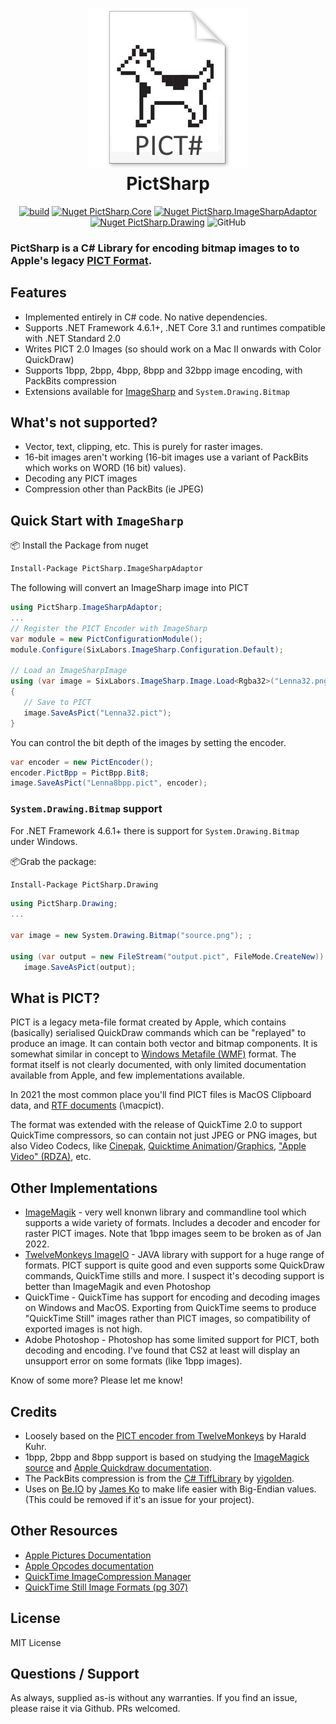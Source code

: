 <h1 align="center">
<img src="https://raw.githubusercontent.com/pgodwin/PictSharp/master/pictsharp.png" alt="PictSharp" width="256"/>
<br/>
PictSharp
</h1>


<div align="center">

[![build](https://github.com/pgodwin/PictSharp/actions/workflows/build.yml/badge.svg)](https://github.com/pgodwin/PictSharp/actions/workflows/build.yml)
[![Nuget PictSharp.Core](https://img.shields.io/nuget/v/PictSharp.Core?label=nuget%20PictSharp.Core)](https://www.nuget.org/packages/PictSharp.Core/)
[![Nuget PictSharp.ImageSharpAdaptor](https://img.shields.io/nuget/v/PictSharp.ImageSharpAdaptor?label=nuget%20PictSharp.ImageSharpAdaptor)](https://www.nuget.org/packages/PictSharp.ImageSharpAdaptor/)
[![Nuget PictSharp.Drawing](https://img.shields.io/nuget/v/PictSharp.Drawing?label=nuget%20PictSharp.Drawing)](https://www.nuget.org/packages/PictSharp.Drawing/)
![GitHub](https://img.shields.io/github/license/pgodwin/PictSharp)
</div>

### **PictSharp** is a C# Library for encoding bitmap images to to Apple's legacy [PICT Format](https://en.wikipedia.org/wiki/PICT). 

## Features

 - Implemented entirely in C# code. No native dependencies.
 - Supports .NET Framework 4.6.1+, .NET Core 3.1 and runtimes compatible with .NET Standard 2.0
 - Writes PICT 2.0 Images (so should work on a Mac II onwards with Color QuickDraw)
 - Supports 1bpp, 2bpp, 4bpp, 8bpp and 32bpp image encoding, with PackBits compression
 - Extensions available for [ImageSharp](https://github.com/SixLabors/ImageSharp) and `System.Drawing.Bitmap`

## What's not supported?
 - Vector, text, clipping, etc. This is purely for raster images.
 - 16-bit images aren't working (16-bit images use a variant of PackBits which works on WORD (16 bit) values).
 - Decoding any PICT images
 - Compression other than PackBits (ie JPEG)


## Quick Start with `ImageSharp`

📦 Install the Package from nuget

```bash
Install-Package PictSharp.ImageSharpAdaptor
```

The following will convert an ImageSharp image into PICT

```csharp
using PictSharp.ImageSharpAdaptor;
...
// Register the PICT Encoder with ImageSharp
var module = new PictConfigurationModule();
module.Configure(SixLabors.ImageSharp.Configuration.Default);

// Load an ImageSharpImage
using (var image = SixLabors.ImageSharp.Image.Load<Rgba32>("Lenna32.png"))
{
   // Save to PICT
   image.SaveAsPict("Lenna32.pict");
}

```

You can control the bit depth of the images by setting the encoder.
```csharp
var encoder = new PictEncoder();
encoder.PictBpp = PictBpp.Bit8;
image.SaveAsPict("Lenna8bpp.pict", encoder);
```

### `System.Drawing.Bitmap` support
For .NET Framework 4.6.1+ there is support for `System.Drawing.Bitmap` under Windows.

📦Grab the package:
```bash
Install-Package PictSharp.Drawing
```

```csharp
using PictSharp.Drawing;
...

var image = new System.Drawing.Bitmap("source.png"); ;

using (var output = new FileStream("output.pict", FileMode.CreateNew))
   image.SaveAsPict(output);
```


## What is PICT?
PICT is a legacy meta-file format created by Apple, which contains (basically) serialised QuickDraw commands which can be "replayed" to produce an image. It can contain both vector and bitmap components. It is somewhat similar in concept to [Windows Metafile (WMF)](https://en.wikipedia.org/wiki/Windows_Metafile) format. The format itself is not clearly documented, with only limited documentation available from Apple, and few implementations available. 

In 2021 the most common place you'll find PICT files is MacOS Clipboard data, and [RTF documents](http://latex2rtf.sourceforge.net/RTF-Spec-1.0.txt) (\macpict). 

The format was extended with the release of QuickTime 2.0 to support QuickTime compressors, so can contain not just JPEG or PNG images, but also Video Codecs, like [Cinepak](https://en.wikipedia.org/wiki/Cinepak), [Quicktime Animation](https://en.wikipedia.org/wiki/QuickTime_Animation)/[Graphics](https://en.wikipedia.org/wiki/QuickTime_Graphics), ["Apple Video" (RDZA)](https://en.wikipedia.org/wiki/Apple_Video), etc. 

## Other Implementations

 * [ImageMagik](https://imagemagick.org/index.php) - very well knonwn library and commandline tool which supports a wide variety of formats. Includes a decoder and encoder for raster PICT images. Note that 1bpp images seem to be broken as of Jan 2022. 
 * [TwelveMonkeys ImageIO](https://github.com/haraldk/TwelveMonkeys) - JAVA library with support for a huge range of formats. PICT support is quite good and even supports some QuickDraw commands, QuickTime stills and more. I suspect it's decoding support is better than ImageMagik and even Photoshop
 * QuickTime - QuickTime has support for encoding and decoding images on Windows and MacOS. Exporting from QuickTime seems to produce "QuickTime Still" images rather than PICT images, so compatibility of exported images is not high. 
 * Adobe Photoshop - Photoshop has some limited support for PICT, both decoding and encoding. I've found that CS2 at least will display an unsupport error on some formats (like 1bpp images).

Know of some more? Please let me know!


## Credits

 - Loosely based on the [PICT encoder from TwelveMonkeys](https://github.com/haraldk/TwelveMonkeys/blob/master/imageio/imageio-pict/src/main/java/com/twelvemonkeys/imageio/plugins/pict/PICTImageWriter.java) by Harald Kuhr. 
 - 1bpp, 2bpp and 8bpp support is based on studying the [ImageMagick source](https://github.com/ImageMagick/ImageMagick/blob/main/coders/pict.c) and [Apple Quickdraw documentation](docs/). 
 - The PackBits compression is from the [C# TiffLibrary]([TiffLibrary](https://github.com/yigolden/TiffLibrary)) by [yigolden](https://github.com/yigolden).
 - Uses on [Be.IO](https://github.com/jamesqo/Be.IO) by [James Ko](https://github.com/jamesqo/) to make life easier with Big-Endian values. (This could be removed if it's an issue for your project).

## Other Resources
 - [Apple Pictures Documentation](https://developer.apple.com/library/archive/documentation/mac/QuickDraw/QuickDraw-332.html)
 - [Apple Opcodes documentation](https://developer.apple.com/library/archive/documentation/mac/QuickDraw/QuickDraw-461.html)
 - [QuickTime ImageCompression Manager](http://mirror.informatimago.com/next/developer.apple.com/documentation/QuickTime/INMAC/QT/iqImageCompMgr.1.htm)
 - [QuickTime Still Image Formats (pg 307)](https://web.archive.org/web/20010602164320/http://developer.apple.com/techpubs/quicktime/qtdevdocs/PDF/QTFileFormat.pdf)

## License
MIT License

## Questions / Support
As always, supplied as-is without any warranties. If you find an issue, please raise it via Github. PRs welcomed.

